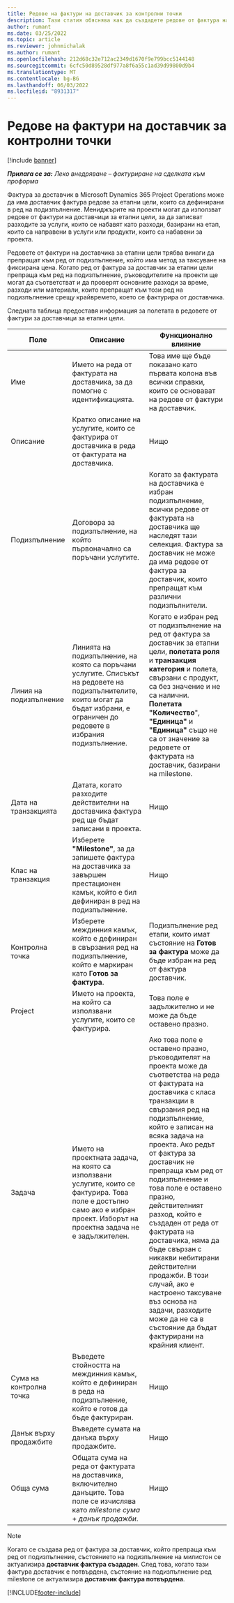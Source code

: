 ```yaml
---
title: Редове на фактури на доставчик за контролни точки
description: Тази статия обяснява как да създадете редове от фактура на доставчик за етапни цели на договор за подизпълнение.
author: rumant
ms.date: 03/25/2022
ms.topic: article
ms.reviewer: johnmichalak
ms.author: rumant
ms.openlocfilehash: 212d68c32e712ac2349d1670f9e799bcc5144148
ms.sourcegitcommit: 6cfc50d89528df977a8f6a55c1ad39d99800d9b4
ms.translationtype: MT
ms.contentlocale: bg-BG
ms.lasthandoff: 06/03/2022
ms.locfileid: "8931317"
---
```

# <a name="vendor-invoice-lines-for-milestones"></a>Редове на фактури на доставчик за контролни точки

[!include [banner](../../includes/dataverse-preview.md)]

_**Прилага се за:** Леко внедряване – фактуриране на сделката към проформа_

Фактура за доставчик в Microsoft Dynamics 365 Project Operations може да има доставчик фактура редове за етапни цели, които са дефинирани в ред на подизпълнение. Мениджърите на проекти могат да използват редове от фактури на доставчици за етапни цели, за да записват разходите за услуги, които се набавят като разходи, базирани на етап, които са направени в услуги или продукти, които са набавени за проекта.

Редовете от фактури на доставчика за етапни цели трябва винаги да препращат към ред от подизпълнение, който има метод за таксуване на фиксирана цена. Когато ред от фактура за доставчик за етапни цели препраща към ред на подизпълнение, ръководителите на проекти ще могат да съответстват и да проверят основните разходи за време, разходи или материали, които препращат към този ред на подизпълнение срещу крайвремето, което се фактурира от доставчика.

Следната таблица предоставя информация за полетата в редовете от фактури за доставчици за етапни цели.

| Поле | Описание | Функционално влияние |
| --- | --- | --- |
| Име | Името на реда от фактурата на доставчика, за да помогне с идентификацията. | Това име ще бъде показано като първата колона във всички справки, които се основават на редове от фактури на доставчик. |
| Описание | Кратко описание на услугите, които се фактурира от доставчика в реда от фактурата на доставчика. | Нищо |
| Подизпълнение | Договора за подизпълнение, на който първоначално са поръчани услугите. | Когато за фактурата на доставчика е избран подизпълнение, всички редове от фактурата на доставчика ще наследят тази селекция. Фактура за доставчик не може да има редове от фактура за доставчик, които препращат към различни подизпълнители. |
| Линия на подизпълнение | Линията на подизпълнение, на която са поръчани услугите. Списъкът на редовете на подизпълнителите, които могат да бъдат избрани, е ограничен до редовете в избрания подизпълнение. | Когато е избран ред от подизпълнение на ред от фактура за доставчик за етапни цели, **полетата роля** и **транзакция категория** и полета, свързани с продукт, са без значение и не са налични. **Полетата "Количество**", **"Единица"** и **"Единица"** също не са от значение за редовете от фактурата на доставчик, базирани на milestone. |
| Дата на транзакцията | Датата, когато разходите действителни на доставчика фактура ред ще бъдат записани в проекта. | Нищо |
| Клас на транзакция | Изберете **"Milestone"**, за да запишете фактура на доставчика за завършен престационен камък, който е бил дефиниран в ред на подизпълнение. | Нищо |
| Контролна точка | Изберете междинния камък, който е дефиниран в свързания ред на подизпълнение, който е маркиран като **Готов за фактура**. | Подизпълнение ред етапи, които имат състояние на **Готов за фактура** може да бъде избран на ред от фактура доставчик. |
| Project | Името на проекта, на който са използвани услугите, които се фактурира. | Това поле е задължително и не може да бъде оставено празно. |
| Задача | Името на проектната задача, на която са използвани услугите, които се фактурира. Това поле е достъпно само ако е избран проект. Изборът на проектна задача не е задължителен. | Ако това поле е оставено празно, ръководителят на проекта може да съответства на реда от фактурата на доставчика с класа транзакции в свързания ред на подизпълнение, който е записан на всяка задача на проекта. Ако редът от фактура за доставчик не препраща към ред от подизпълнение и това поле е оставено празно, действителният разход, който е създаден от реда от фактурата на доставчика, няма да бъде свързан с никакви небитирани действителни продажби. В този случай, ако е настроено таксуване въз основа на задачи, разходите може да не са в състояние да бъдат фактурирани на крайния клиент. |
| Сума на контролна точка | Въведете стойността на междинния камък, който е дефиниран в реда на подизпълнение, който е готов да бъде фактуриран. | Нищо |
| Данък върху продажбите | Въведете сумата на данъка върху продажбите. | Нищо |
| Обща сума | Общата сума на реда от фактурата на доставчика, включително данъците. Това поле се изчислява като *milestone сума* + *данък продажби*. | Нищо |

> [!NOTE]
> Когато се създава ред от фактура за доставчик, който препраща към ред от подизпълнение, състоянието на подизпълнение на милистон се актуализира **доставчик фактура създаден**. След това, когато тази фактура доставчик е потвърдена, състояние на подизпълнение ред milestone се актуализира **доставчик фактура потвърдена**.

[!INCLUDE[footer-include](../../includes/footer-banner.md)]
